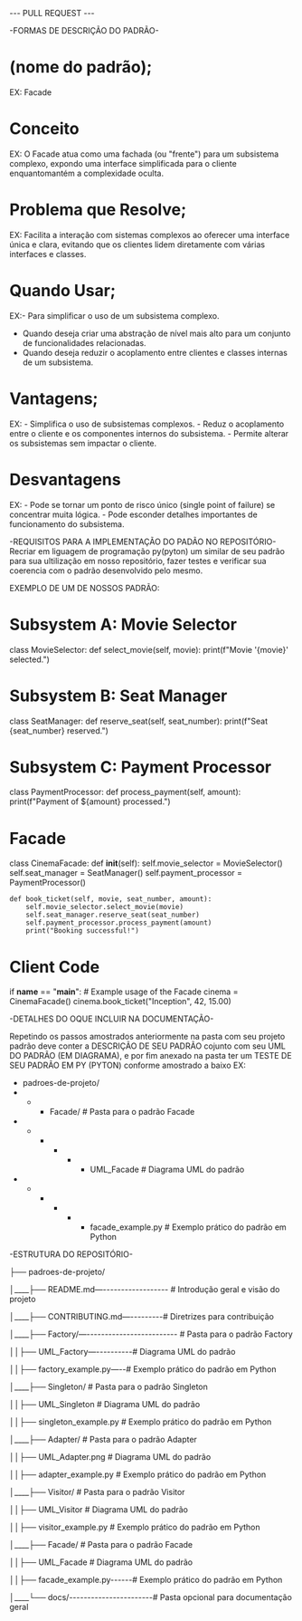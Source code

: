  --- PULL REQUEST ---

-FORMAS DE DESCRIÇÃO DO PADRÃO-

# (nome do padrão);
EX: Facade

# Conceito
EX: O Facade atua como uma fachada (ou "frente") para um subsistema complexo, expondo uma 
interface simplificada para o cliente enquantomantém a complexidade oculta.

# Problema que Resolve;
EX: Facilita a interação com sistemas complexos ao oferecer uma interface única e clara, evitando que
os clientes lidem diretamente com várias interfaces e classes.


# Quando Usar;
EX:- Para simplificar o uso de um subsistema complexo.
   - Quando deseja criar uma abstração de nível mais alto para um conjunto de funcionalidades relacionadas.
   - Quando deseja reduzir o acoplamento entre clientes e classes internas de um subsistema.

# Vantagens;
EX: - Simplifica o uso de subsistemas complexos.
    - Reduz o acoplamento entre o cliente e os componentes internos do subsistema.
    - Permite alterar os subsistemas sem impactar o cliente.

 # Desvantagens
EX: - Pode se tornar um ponto de risco único (single point of failure) se concentrar muita lógica.
    - Pode esconder detalhes importantes de funcionamento do subsistema.   


-REQUISITOS PARA A IMPLEMENTAÇÃO DO PADÃO NO REPOSITÓRIO- 
Recriar em liguagem de programação py(pyton) um similar de seu padrão para sua ultilização em nosso repositório, fazer testes e verificar sua coerencia com o padrão desenvolvido pelo mesmo.

EXEMPLO DE UM DE NOSSOS PADRÃO:

# Subsystem A: Movie Selector
class MovieSelector:
    def select_movie(self, movie):
        print(f"Movie '{movie}' selected.")

# Subsystem B: Seat Manager
class SeatManager:
    def reserve_seat(self, seat_number):
        print(f"Seat {seat_number} reserved.")

# Subsystem C: Payment Processor
class PaymentProcessor:
    def process_payment(self, amount):
        print(f"Payment of ${amount} processed.")

# Facade
class CinemaFacade:
    def __init__(self):
        self.movie_selector = MovieSelector()
        self.seat_manager = SeatManager()
        self.payment_processor = PaymentProcessor()

    def book_ticket(self, movie, seat_number, amount):
        self.movie_selector.select_movie(movie)
        self.seat_manager.reserve_seat(seat_number)
        self.payment_processor.process_payment(amount)
        print("Booking successful!")

# Client Code
if __name__ == "__main__":
    # Example usage of the Facade
    cinema = CinemaFacade()
    cinema.book_ticket("Inception", 42, 15.00)



-DETALHES DO OQUE INCLUIR NA DOCUMENTAÇÃO-

Repetindo os passos amostrados anteriormente na pasta com seu projeto padrão deve conter a DESCRIÇÃO DE SEU PADRÃO cojunto com seu UML DO PADRÃO (EM DIAGRAMA), e por fim anexado na pasta ter um TESTE DE SEU PADRÃO EM PY (PYTON) conforme amostrado a baixo
EX:
- padroes-de-projeto/
- - - Facade/                       # Pasta para o padrão Facade
- - - - - - UML_Facade              # Diagrama UML do padrão
- - - - - - facade_example.py       # Exemplo prático do padrão em Python

 
 -ESTRUTURA DO REPOSITÓRIO-
 
├── padroes-de-projeto/

│____├── README.md—------------------ # Introdução geral e visão do projeto

│____├── CONTRIBUTING.md—---------# Diretrizes para contribuição

│____├── Factory/—------------------------- # Pasta para o padrão Factory

│____│____├── UML_Factory—----------# Diagrama UML do padrão

│____│____├── factory_example.py—--# Exemplo prático do padrão em Python

│____├── Singleton/                  # Pasta para o padrão Singleton

│____│____├── UML_Singleton          # Diagrama UML do padrão

│____│____├── singleton_example.py   # Exemplo prático do padrão em Python

│____├── Adapter/                    # Pasta para o padrão Adapter

│____│____├── UML_Adapter.png        # Diagrama UML do padrão

│____│____├── adapter_example.py     # Exemplo prático do padrão em Python

│____├── Visitor/                    # Pasta para o padrão Visitor

│____│____├── UML_Visitor            # Diagrama UML do padrão

│____│____├── visitor_example.py     # Exemplo prático do padrão em Python

│____├── Facade/                     # Pasta para o padrão Facade

│____│____├── UML_Facade             # Diagrama UML do padrão

│____│____├── facade_example.py------# Exemplo prático do padrão em Python

│____└── docs/-----------------------# Pasta opcional para documentação geral




  

